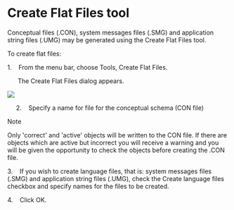 # Create Flat Files tool

Conceptual files (.CON), system messages files (.SMG) and application string files (.UMG) may be generated using the Create Flat Files tool.

To create flat files:

1.    From the menu bar, choose Tools, Create Flat Files.

      The Create Flat Files dialog appears.

![](/api/Modeller%20and%20Rules%20Engine/Introducing%20USoft%20Modeller%20and%20Rules%20Engine/assets/c6fb8531-9568-4246-b266-dbb41944b056.png)


    
2.    Specify a name for file for the conceptual schema (CON file)

> [!NOTE]
> Only 'correct' and 'active' objects will be written to the CON file. If there are objects which are active but incorrect you will receive a warning and you will be given the opportunity to check the objects before creating the .CON file.

3.    If you wish to create language files, that is: system messages files (.SMG) and application string files (.UMG), check the Create language files checkbox and specify names for the files to be created.

4.    Click OK.

 